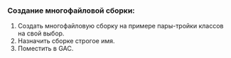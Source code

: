### Создание многофайловой сборки:
1. Создать многофайловую сборку на примере пары-тройки классов на свой выбор.
2. Назначить сборке строгое имя.
3. Поместить в GAC.
